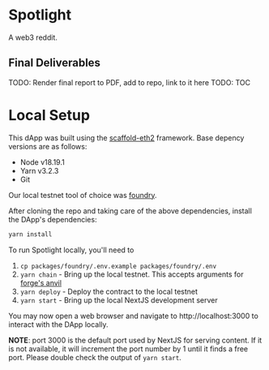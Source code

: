 # Spotlight
A web3 reddit.

## Final Deliverables

TODO: Render final report to PDF, add to repo, link to it here
TODO: TOC


# Local Setup

This dApp was built using the [scaffold-eth2](https://docs.scaffoldeth.io/quick-start/installation) framework. Base
depency versions are as follows:
* Node v18.19.1
* Yarn v3.2.3
* Git

Our local testnet tool of choice was [foundry](https://book.getfoundry.sh/getting-started/installation).

After cloning the repo and taking care of the above dependencies, install the DApp's dependencies:
```sh
yarn install
```

To run Spotlight locally, you'll need to 
1. `cp packages/foundry/.env.example packages/foundry/.env`
2. `yarn chain` - Bring up the local testnet. This accepts arguments for [forge's anvil](https://book.getfoundry.sh/reference/anvil/)
3. `yarn deploy` - Deploy the contract to the local testnet
4. `yarn start` - Bring up the local NextJS development server

You may now open a web browser and navigate to http://localhost:3000 to interact with the DApp locally.

**NOTE**: port 3000 is the default port used by NextJS for serving content. If it is not available, it will increment the port number
by 1 until it finds a free port. Please double check the output of `yarn start`.